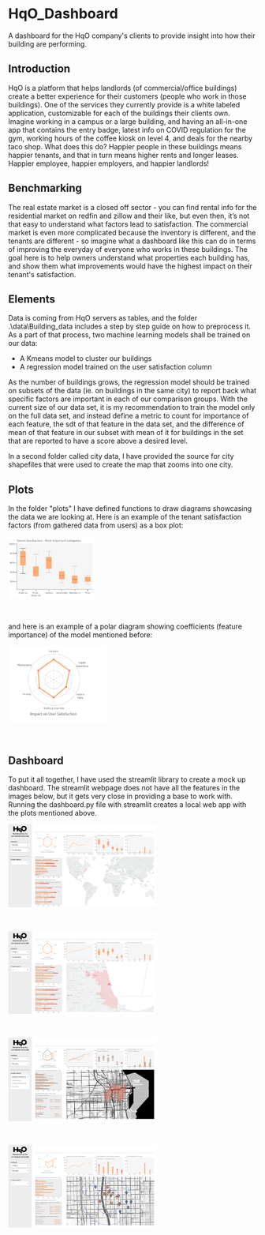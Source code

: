 # HqO_Dashboard

A dashboard for the HqO company's clients to provide insight into how their 
building are performing.

## Introduction 

HqO is a platform that helps landlords (of commercial/office buildings) 
create a better experience for their customers (people who work in those 
buildings). One of the services they currently provide is a white labeled application, 
customizable for each of the buildings their clients own.
Imagine working in a campus or a large building, and having an all-in-one app 
that contains the entry badge, latest info on COVID regulation for the gym, 
working hours of the coffee kiosk on level 4, and deals for the nearby taco shop.
What does this do? Happier people in these buildings means happier tenants, and 
that in turn means higher rents and longer leases.
Happier employee, happier employers, and happier landlords!

## Benchmarking

The real estate market is a closed off sector - you can find rental info for the 
residential market on redfin and zillow and their like, but even then, 
it’s not that easy to understand what factors lead to satisfaction. The 
commercial market is even more complicated because the inventory is different, 
and the tenants are different - so imagine what a dashboard like this can do in 
terms of improving the everyday of everyone who works in these buildings. 
The goal here is to help owners understand what properties each building has, and 
show them what improvements would have the highest impact on their tenant's 
satisfaction.

## Elements

Data is coming from HqO servers as tables, and the folder .\data\Building_data 
includes a step by step guide on how to preprocess it. As a part of that process, 
two machine learning models shall be trained on our data:

- A Kmeans model to cluster our buildings
- A regression model trained on the user satisfaction column

As the number of buildings grows, the regression model should be trained on 
subsets of the data (ie. on buildings in the same city) to report back what 
specific factors are important in each of our comparison groups. With the 
current size of our data set, it is my recommendation to train the model only 
on the full data set, and instead define a metric to count for importance of
each feature, the sdt of that feature in the data set, and the difference of 
mean of that feature in our subset with mean of it for buildings in the set that
are reported to have a score above a desired level.

In a second folder called city data, I have provided the source for city shapefiles that were used to create the map that zooms into one city.

## Plots
In the folder "plots" I have defined functions to draw diagrams showcasing the 
data we are looking at. Here is an example of the tenant satisfaction factors
(from gathered data from users) as a box plot:

<img src="./Images/satisfaction_factors.PNG" alt="drawing" style="width:175px;"/>
<p>&nbsp;</p>

and here is an example of a polar diagram showing coefficients (feature 
importance) of the model mentioned before:

<img src="./Images/Feature_importance.PNG" alt="drawing" style="width:200px;"/>
<p>&nbsp;</p>

## Dashboard

To put it all together, I have used the streamlit library to create a mock up
dashboard. The streamlit webpage does not have all the features in the images 
below, but it gets very close in providing a base to work with. Running the 
dashboard.py file with streamlit creates a local web app with the plots mentioned 
above.

<img src="./Images/board1_world.png" alt="drawing" style="width:300px;"/>
<p>&nbsp;</p>

<img src="./Images/board2_city.png" alt="drawing" style="width:300px;"/>
<p>&nbsp;</p>

<img src="./Images/board3_building.png" alt="drawing" style="width:300px;"/>
<p>&nbsp;</p>

<img src="./Images/board4_comparison.png" alt="drawing" style="width:300px;"/>
<p>&nbsp;</p>